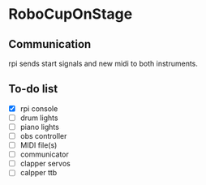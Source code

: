# RoboCupOnStage

## Communication
rpi sends start signals and new midi to both instruments.

## To-do list
- [X] rpi console
- [ ] drum lights
- [ ] piano lights
- [ ] obs controller
- [ ] MIDI file(s)
- [ ] communicator
- [ ] clapper servos
- [ ] calpper ttb
